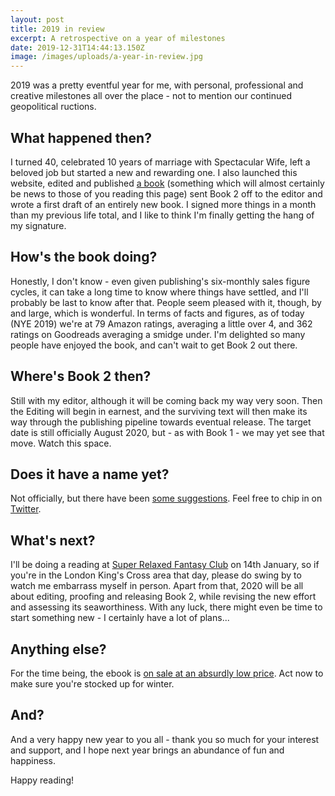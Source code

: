 ```yaml
---
layout: post
title: 2019 in review
excerpt: A retrospective on a year of milestones
date: 2019-12-31T14:44:13.150Z
image: /images/uploads/a-year-in-review.jpg
---
```

2019 was a pretty eventful year for me, with personal, professional and creative milestones all over the place - not to mention our continued geopolitical ructions. 

## What happened then?

I turned 40, celebrated 10 years of marriage with Spectacular Wife, left a beloved job but started a new and rewarding one. I also launched this website, edited and published [a book](/books) (something which will almost certainly be news to those of you reading this page) sent Book 2 off to the editor and wrote a first draft of an entirely new book. I signed more things in a month than my previous life total, and I like to think I'm finally getting the hang of my signature.

## How's the book doing?

Honestly, I don't know - even given publishing's six-monthly sales figure cycles, it can take a long time to know where things have settled, and I'll probably be last to know after that. People seem pleased with it, though, by and large, which is wonderful. In terms of facts and figures, as of today (NYE 2019) we're at 79 Amazon ratings, averaging a little over 4, and 362 ratings on Goodreads averaging a smidge under. I'm delighted so many people have enjoyed the book, and can't wait to get Book 2 out there.

## Where's Book 2 then?

Still with my editor, although it will be coming back my way very soon. Then the Editing will begin in earnest, and the surviving text will then make its way through the publishing pipeline towards eventual release. The target date is still officially August 2020, but - as with Book 1 - we may yet see that move. Watch this space.

## Does it have a name yet?

Not officially, but there have been [some suggestions](https://twitter.com/AnnaSmithWrites/status/1202303046300110854). Feel free to chip in on [Twitter](https://twitter.com/itsdavewragg).

## What's next?

I'll be doing a reading at [Super Relaxed Fantasy Club](https://twitter.com/SRFantasyClub/status/1206260178741579776) on 14th January, so if you're in the London King's Cross area that day, please do swing by to watch me embarrass myself in person. Apart from that, 2020 will be all about editing, proofing and releasing Book 2, while revising the new effort and assessing its seaworthiness. With any luck, there might even be time to start something new - I certainly have a lot of plans...

## Anything else?

For the time being, the ebook is [on sale at an absurdly low price](https://smarturl.it/TheBlackHawksEB). Act now to make sure you're stocked up for winter.

## And?

And a very happy new year to you all - thank you so much for your interest and support, and I hope next year brings an abundance of fun and happiness.

Happy reading!
